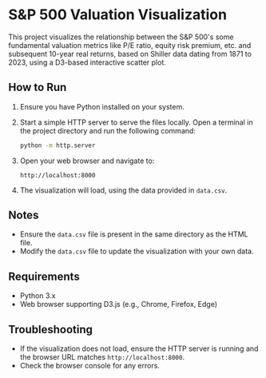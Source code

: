 # S&P 500 Valuation Visualization

This project visualizes the relationship between the S&P 500's some fundamental valuation metrics like P/E ratio, equity risk premium, etc. and subsequent 10-year real returns, based on Shiller data dating from 1871 to 2023, using a D3-based interactive scatter plot.

## How to Run

1. Ensure you have Python installed on your system.

2. Start a simple HTTP server to serve the files locally. Open a terminal in the project directory and run the following command:

   ```bash
   python -m http.server
   ```

3. Open your web browser and navigate to:

   ```
   http://localhost:8000
   ```

4. The visualization will load, using the data provided in `data.csv`.

## Notes

- Ensure the `data.csv` file is present in the same directory as the HTML file.
- Modify the `data.csv` file to update the visualization with your own data.

## Requirements

- Python 3.x
- Web browser supporting D3.js (e.g., Chrome, Firefox, Edge)

## Troubleshooting

- If the visualization does not load, ensure the HTTP server is running and the browser URL matches `http://localhost:8000`.
- Check the browser console for any errors.
